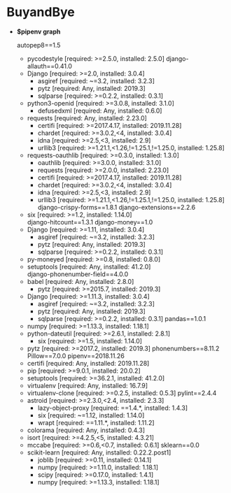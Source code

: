# BuyandBye

- **$pipenv graph**

    autopep8==1.5
    - pycodestyle [required: >=2.5.0, installed: 2.5.0]
    django-allauth==0.41.0
    - Django [required: >=2.0, installed: 3.0.4]
        - asgiref [required: ~=3.2, installed: 3.2.3]
        - pytz [required: Any, installed: 2019.3]
        - sqlparse [required: >=0.2.2, installed: 0.3.1]    
    - python3-openid [required: >=3.0.8, installed: 3.1.0]
        - defusedxml [required: Any, installed: 0.6.0]
    - requests [required: Any, installed: 2.23.0]
        - certifi [required: >=2017.4.17, installed: 2019.11.28]
        - chardet [required: >=3.0.2,<4, installed: 3.0.4]
        - idna [required: >=2.5,<3, installed: 2.9]
        - urllib3 [required: >=1.21.1,<1.26,!=1.25.1,!=1.25.0, installed: 1.25.8]  
    - requests-oauthlib [required: >=0.3.0, installed: 1.3.0]
        - oauthlib [required: >=3.0.0, installed: 3.1.0]
        - requests [required: >=2.0.0, installed: 2.23.0]
        - certifi [required: >=2017.4.17, installed: 2019.11.28]
        - chardet [required: >=3.0.2,<4, installed: 3.0.4]
        - idna [required: >=2.5,<3, installed: 2.9]
        - urllib3 [required: >=1.21.1,<1.26,!=1.25.1,!=1.25.0, installed: 1.25.8]
    django-crispy-forms==1.8.1
    django-extensions==2.2.6
    - six [required: >=1.2, installed: 1.14.0]        
    django-hitcount==1.3.1
    django-money==1.0
    - Django [required: >=1.11, installed: 3.0.4]     
        - asgiref [required: ~=3.2, installed: 3.2.3]   
        - pytz [required: Any, installed: 2019.3]       
        - sqlparse [required: >=0.2.2, installed: 0.3.1]
    - py-moneyed [required: >=0.8, installed: 0.8.0]  
    - setuptools [required: Any, installed: 41.2.0]   
    django-phonenumber-field==4.0.0
    - babel [required: Any, installed: 2.8.0]
        - pytz [required: >=2015.7, installed: 2019.3]  
    - Django [required: >=1.11.3, installed: 3.0.4]
        - asgiref [required: ~=3.2, installed: 3.2.3]
        - pytz [required: Any, installed: 2019.3]
        - sqlparse [required: >=0.2.2, installed: 0.3.1]
    pandas==1.0.1
    - numpy [required: >=1.13.3, installed: 1.18.1]
    - python-dateutil [required: >=2.6.1, installed: 2.8.1]
        - six [required: >=1.5, installed: 1.14.0]
    - pytz [required: >=2017.2, installed: 2019.3]
    phonenumbers==8.11.2
    Pillow==7.0.0
    pipenv==2018.11.26
    - certifi [required: Any, installed: 2019.11.28]
    - pip [required: >=9.0.1, installed: 20.0.2]
    - setuptools [required: >=36.2.1, installed: 41.2.0]
    - virtualenv [required: Any, installed: 16.7.9]
    - virtualenv-clone [required: >=0.2.5, installed: 0.5.3]
    pylint==2.4.4
    - astroid [required: >=2.3.0,<2.4, installed: 2.3.3]
        - lazy-object-proxy [required: ==1.4.*, installed: 1.4.3]
        - six [required: ~=1.12, installed: 1.14.0]
        - wrapt [required: ==1.11.*, installed: 1.11.2]
    - colorama [required: Any, installed: 0.4.3]
    - isort [required: >=4.2.5,<5, installed: 4.3.21]
    - mccabe [required: >=0.6,<0.7, installed: 0.6.1]
    sklearn==0.0
    - scikit-learn [required: Any, installed: 0.22.2.post1]
        - joblib [required: >=0.11, installed: 0.14.1]
        - numpy [required: >=1.11.0, installed: 1.18.1]
        - scipy [required: >=0.17.0, installed: 1.4.1]
        - numpy [required: >=1.13.3, installed: 1.18.1]